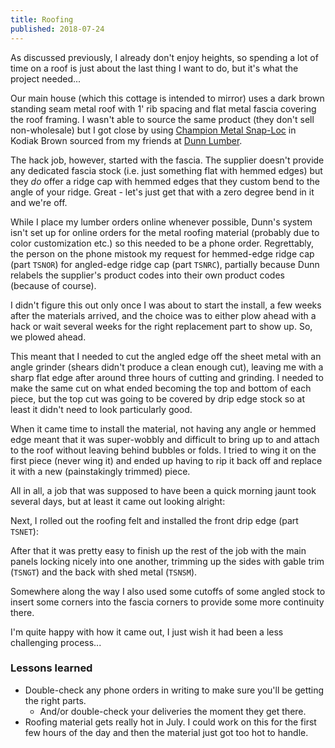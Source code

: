 ```yaml
---
title: Roofing
published: 2018-07-24
---
```


As discussed previously, I already don't enjoy heights, so spending a lot of time on a roof is just about the last thing I want to do, but it's what the project needed...

Our main house (which this cottage is intended to mirror) uses a dark brown standing seam metal roof with 1' rib spacing and flat metal fascia covering the roof framing.
I wasn't able to source the same product (they don't sell non-wholesale) but I got close by using [Champion Metal Snap-Loc](https://championmetal.com/residential/snap-loc/)
in Kodiak Brown sourced from my friends at [Dunn Lumber](http://www.dunnlumber.com/).

The hack job, however, started with the fascia. The supplier doesn't provide any dedicated fascia stock (i.e. just something flat with hemmed edges) but they _do_ offer
a ridge cap with hemmed edges that they custom bend to the angle of your ridge. Great - let's just get that with a zero degree bend in it and we're off.

While I place my lumber orders online whenever possible, Dunn's system isn't set up for online orders for the metal roofing material (probably due to color customization etc.)
so this needed to be a phone order. Regrettably, the person on the phone mistook my request for hemmed-edge ridge cap (part `TSNOR`) for angled-edge ridge cap (part `TSNRC`),
partially because Dunn relabels the supplier's product codes into their own product codes (because of course).

I didn't figure this out only once I was about to start the install, a few weeks after the materials arrived, and the choice was to either plow ahead with a hack
or wait several weeks for the right replacement part to show up. So, we plowed ahead.

This meant that I needed to cut the angled edge off the sheet metal with an angle grinder (shears didn't produce a clean enough cut), leaving me with a sharp flat edge
after around three hours of cutting and grinding. I needed to make the same cut on what ended becoming the top and bottom of each piece, but the top cut was going to be
covered by drip edge stock so at least it didn't need to look particularly good.

When it came time to install the material, not having any angle or hemmed edge meant that it was super-wobbly and difficult to bring up to
and attach to the roof without leaving behind bubbles or folds. I tried to wing it on the first piece (never wing it) and ended up having to rip it back off
and replace it with a new (painstakingly trimmed) piece.

All in all, a job that was supposed to have been a quick morning jaunt took several days, but at least it came out looking alright:

<?# SimpleFigure src="images/IMG_20180719_162052.jpg" caption="Fascia install" /?>

Next, I rolled out the roofing felt and installed the front drip edge (part `TSNET`):

<?# SimpleFigure src="images/IMG_20180722_133153.jpg" caption="Roofing felt and drip edge" /?>

After that it was pretty easy to finish up the rest of the job with the main panels locking nicely into one another, trimming up the sides with gable trim (`TSNGT`)
and the back with shed metal (`TSNSM`).

<?# SimpleFigure src="images/IMG_20180724_095757.jpg" caption="Finished roof, from above" /?>
<?# SimpleFigure src="images/IMG_20180724_100008.jpg" caption="Finished roof, from below" /?>

Somewhere along the way I also used some cutoffs of some angled stock to insert some corners into the fascia corners to provide some more continuity there.

I'm quite happy with how it came out, I just wish it had been a less challenging process...

### Lessons learned

- Double-check any phone orders in writing to make sure you'll be getting the right parts.
  - And/or double-check your deliveries the moment they get there.
- Roofing material gets really hot in July. I could work on this for the first few hours of the day and then the material just got too hot to handle.
